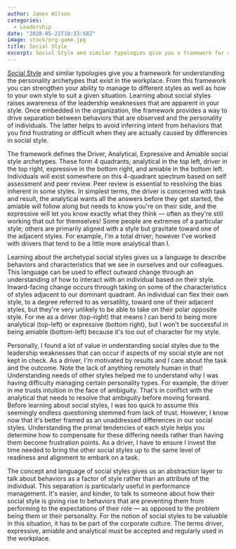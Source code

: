 ```yaml
---
author: James Wilson
categories:
  - Leadership
date: "2020-05-21T10:33:58Z"
image: stock/org-game.jpg
title: Social Style
excerpt: Social Style and similar typologies give you a framework for understanding the personality archetypes that exist in the workplace. From this framework you can strengthen your ability to manage to different styles as well as how to your own style to suit a given situation. Learning about social styles raises awareness of the leadership weaknesses that are apparent in your style.
---
```


[Social Style](https://tracom.com/social-style-training/model) and similar typologies give you a framework for understanding the personality archetypes that exist in the workplace. From this framework you can strengthen your ability to manage to different styles as well as how to your own style to suit a given situation. Learning about social styles raises awareness of the leadership weaknesses that are apparent in your style. Once embedded in the organization, the framework provides a way to drive separation between behaviors that are observed and the personality of individuals. The latter helps to avoid inferring intent from behaviors that you find frustrating or difficult when they are actually caused by differences in social style.

The framework defines the Driver, Analytical, Expressive and Amiable social style archetypes. These form 4 quadrants; analytical in the top left, driver in the top right, expressive in the bottom right, and amiable in the bottom left. Individuals will exist somewhere on this 4-quadrant spectrum based on self assessment and peer review. Peer review is essential to resolving the bias inherent in some styles. In simplest terms, the driver is concerned with task and result, the analytical wants all the answers before they get started, the amiable will follow along but needs to know you're on their side, and the expressive will let you know exactly what they think — often as they're still working that out for themselves! Some people are extremes of a particular style; others are primarily aligned with a style but gravitate toward one of the adjacent styles. For example, I'm a total driver; however I've worked with drivers that tend to be a little more analytical than I.

Learning about the archetypal social styles gives us a language to describe behaviors and characteristics that we see in ourselves and our colleagues. This language can be used to effect outward change through an understanding of how to interact with an individual based on their style. Inward-facing change occurs through taking on some of the characteristics of styles adjacent to our dominant quadrant. An individual can flex their own style, to a degree referred to as versatility, toward one of their adjacent styles, but they're very unlikely to be able to take on their polar opposite style. For me as a driver (top-right) that means I can bend to being more analytical (top-left) or expressive (bottom right), but I won't be successful in being amiable (bottom-left) because it's too out of character for my style.

Personally, I found a lot of value in understanding social styles due to the leadership weaknesses that can occur if aspects of my social style are not kept in check. As a driver, I'm motivated by results and I care about the task and the outcome. Note the lack of anything remotely human in that! Understanding needs of other styles helped me to understand why I was having difficulty managing certain personality types. For example, the driver in me trusts intuition in the face of ambiguity. That's in conflict with the analytical that needs to resolve that ambiguity before moving forward. Before learning about social styles, I was too quick to assume this seemingly endless questioning stemmed from lack of trust. However, I know now that it's better framed as an unaddressed differences in our social styles. Understanding the primal tendencies of each style helps you determine how to compensate for these differing needs rather than having them become frustration points. As a driver, I have to ensure I invest the time needed to bring the other social styles up to the same level of readiness and alignment to embark on a task.

The concept and language of social styles gives us an abstraction layer to talk about behaviors as a factor of style rather than an attribute of the individual. This separation is particularly useful in performance management. It's easier, and kinder, to talk to someone about how their social style is giving rise to behaviors that are preventing them from performing to the expectations of their role — as opposed to the problem being them or their personality. For the notion of social styles to be valuable in this situation, it has to be part of the corporate culture. The terms driver, expressive, amiable and analytical must be accepted and regularly used in the workplace.
